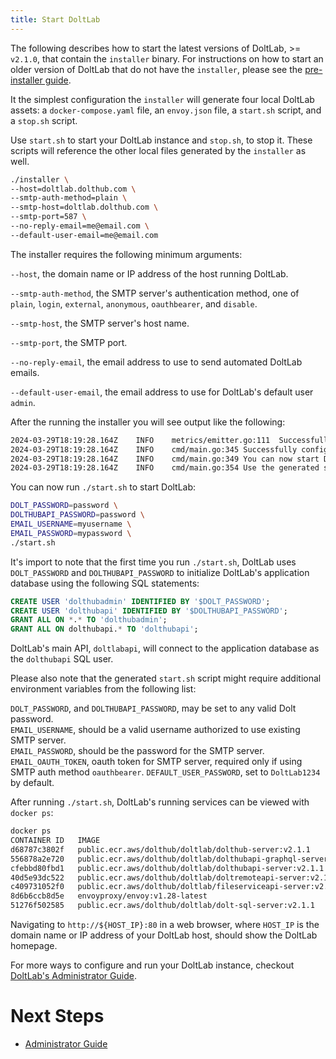 ```yaml
---
title: Start DoltLab
---
```


The following describes how to start the latest versions of DoltLab, >= `v2.1.0`, that contain the `installer` binary. For instructions on how to start an older version of DoltLab that do not have the `installer`, please see the [pre-installer guide](./start-doltlab-pre-installer.md).

It the simplest configuration the `installer` will generate four local DoltLab assets: a `docker-compose.yaml` file, an `envoy.json` file, a `start.sh` script, and a `stop.sh` script.

Use `start.sh` to start your DoltLab instance and `stop.sh`, to stop it. These scripts will reference the other local files generated by the `installer` as well.

```bash
./installer \
--host=doltlab.dolthub.com \
--smtp-auth-method=plain \
--smtp-host=doltlab.dolthub.com \
--smtp-port=587 \
--no-reply-email=me@email.com \
--default-user-email=me@email.com
```

The installer requires the following minimum arguments:

`--host`, the domain name or IP address of the host running DoltLab.

`--smtp-auth-method`, the SMTP server's authentication method, one of `plain`, `login`, `external`, `anonymous`, `oauthbearer`, and `disable`.

`--smtp-host`, the SMTP server's host name.

`--smtp-port`, the SMTP port.

`--no-reply-email`, the email address to use to send automated DoltLab emails.

`--default-user-email`, the email address to use for DoltLab's default user `admin`.

After the running the installer you will see output like the following:

```bash
2024-03-29T18:19:28.164Z	INFO	metrics/emitter.go:111	Successfully sent DoltLab usage metrics
2024-03-29T18:19:28.164Z	INFO	cmd/main.go:345	Successfully configured DoltLab	{"version": "v2.1.0"}
2024-03-29T18:19:28.164Z	INFO	cmd/main.go:349	You can now start DoltLab using the generated script	{"start_script": "/home/ubuntu/doltlab/start.sh"}
2024-03-29T18:19:28.164Z	INFO	cmd/main.go:354	Use the generated stop script to stop DoltLab	{"stop_script": "/home/ubuntu/doltlab/stop.sh"}
```

You can now run `./start.sh` to start DoltLab:

```bash
DOLT_PASSWORD=password \
DOLTHUBAPI_PASSWORD=password \
EMAIL_USERNAME=myusername \
EMAIL_PASSWORD=mypassword \
./start.sh
```

It's import to note that the first time you run `./start.sh`, DoltLab uses `DOLT_PASSWORD` and `DOLTHUBAPI_PASSWORD` to initialize DoltLab's application database using the following SQL statements:

```sql
CREATE USER 'dolthubadmin' IDENTIFIED BY '$DOLT_PASSWORD';
CREATE USER 'dolthubapi' IDENTIFIED BY '$DOLTHUBAPI_PASSWORD';
GRANT ALL ON *.* TO 'dolthubadmin';
GRANT ALL ON dolthubapi.* TO 'dolthubapi';
```

DoltLab's main API, `doltlabapi`, will connect to the application database as the `dolthubapi` SQL user.

Please also note that the generated `start.sh` script might require additional environment variables from the following list:

`DOLT_PASSWORD`, and `DOLTHUBAPI_PASSWORD`, may be set to any valid Dolt password.<br/>
`EMAIL_USERNAME`, should be a valid username authorized to use existing SMTP server.<br/>
`EMAIL_PASSWORD`, should be the password for the SMTP server.<br/>
`EMAIL_OAUTH_TOKEN`, oauth token for SMTP server, required only if using SMTP auth method `oauthbearer`.
`DEFAULT_USER_PASSWORD`, set to `DoltLab1234` by default.

After running `./start.sh`, DoltLab's running services can be viewed with `docker ps`:

```bash
docker ps
CONTAINER ID   IMAGE                                                             COMMAND                  CREATED        STATUS        PORTS                                                                                                                                                                                                                                                                     NAMES
d68787c3802f   public.ecr.aws/dolthub/doltlab/dolthub-server:v2.1.1              "docker-entrypoint.s…"   22 hours ago   Up 22 hours   3000/tcp                                                                                                                                                                                                                                                                  doltlab_doltlabui_1
556878a2e720   public.ecr.aws/dolthub/doltlab/dolthubapi-graphql-server:v2.1.1   "docker-entrypoint.s…"   22 hours ago   Up 22 hours   9000/tcp                                                                                                                                                                                                                                                                  doltlab_doltlabgraphql_1
cfebbd80fbd1   public.ecr.aws/dolthub/doltlab/dolthubapi-server:v2.1.1           "/app/go/services/do…"   22 hours ago   Up 22 hours                                                                                                                                                                                                                                                                             doltlab_doltlabapi_1
40d5e93dc522   public.ecr.aws/dolthub/doltlab/doltremoteapi-server:v2.1.1        "/app/go/services/do…"   22 hours ago   Up 22 hours                                                                                                                                                                                                                                                                             doltlab_doltlabremoteapi_1
c409731052f0   public.ecr.aws/dolthub/doltlab/fileserviceapi-server:v2.1.1       "/app/go/services/fi…"   22 hours ago   Up 22 hours                                                                                                                                                                                                                                                                             doltlab_doltlabfileserviceapi_1
8d6b6ccb8d5e   envoyproxy/envoy:v1.28-latest                                     "/docker-entrypoint.…"   22 hours ago   Up 22 hours   0.0.0.0:100->100/tcp, :::100->100/tcp, 0.0.0.0:443->443/tcp, :::443->443/tcp, 0.0.0.0:2001->2001/tcp, :::2001->2001/tcp, 0.0.0.0:4321->4321/tcp, :::4321->4321/tcp, 0.0.0.0:7770->7770/tcp, :::7770->7770/tcp, 0.0.0.0:50051->50051/tcp, :::50051->50051/tcp, 10000/tcp   doltlab_doltlabenvoy_1
51276f502585   public.ecr.aws/dolthub/doltlab/dolt-sql-server:v2.1.1             "tini -- docker-entr…"   22 hours ago   Up 22 hours   3306/tcp, 33060/tcp                                                                                                                                                                                                                                                       doltlab_doltlabdb_1
```

Navigating to `http://${HOST_IP}:80` in a web browser, where `HOST_IP` is the domain name or IP address of your DoltLab host, should show the DoltLab homepage.

For more ways to configure and run your DoltLab instance, checkout [DoltLab's Administrator Guide](../../guides/administrator.md).

# Next Steps

- [Administrator Guide](../../guides/administrator.md)
